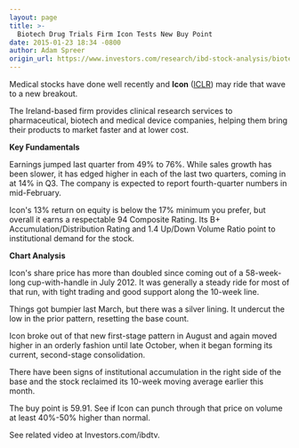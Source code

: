 ```yaml
---
layout: page
title: >-
  Biotech Drug Trials Firm Icon Tests New Buy Point
date: 2015-01-23 18:34 -0800
author: Adam Spreer
origin_url: https://www.investors.com/research/ibd-stock-analysis/biotech-drug-trials-firm-icon-tests-new-buy-point/
---
```





Medical stocks have done well recently and **Icon** ([ICLR](https://research.investors.com/quote.aspx?symbol=ICLR)) may ride that wave to a new breakout.

  

The Ireland-based firm provides clinical research services to pharmaceutical, biotech and medical device companies, helping them bring their products to market faster and at lower cost.

  

**Key Fundamentals**

  

Earnings jumped last quarter from 49% to 76%. While sales growth has been slower, it has edged higher in each of the last two quarters, coming in at 14% in Q3. The company is expected to report fourth-quarter numbers in mid-February.

  

Icon's 13% return on equity is below the 17% minimum you prefer, but overall it earns a respectable 94 Composite Rating. Its B+ Accumulation/Distribution Rating and 1.4 Up/Down Volume Ratio point to institutional demand for the stock.

  

**Chart Analysis**

  

Icon's share price has more than doubled since coming out of a 58-week-long cup-with-handle in July 2012. It was generally a steady ride for most of that run, with tight trading and good support along the 10-week line.

  

Things got bumpier last March, but there was a silver lining. It undercut the low in the prior pattern, resetting the base count.

  

Icon broke out of that new first-stage pattern in August and again moved higher in an orderly fashion until late October, when it began forming its current, second-stage consolidation.

  

There have been signs of institutional accumulation in the right side of the base and the stock reclaimed its 10-week moving average earlier this month.

  

The buy point is 59.91. See if Icon can punch through that price on volume at least 40%-50% higher than normal.

  

See related video at Investors.com/ibdtv.




